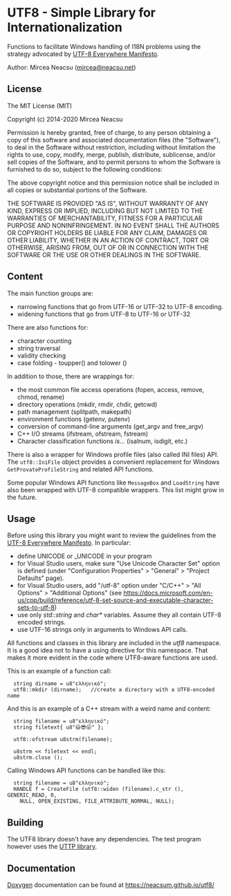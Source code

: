 ﻿UTF8 - Simple Library for Internationalization
=============================================

Functions to facilitate Windows handling of I18N problems using
the strategy advocated by [UTF-8 Everywhere Manifesto](http://utf8everywhere.org/).


Author:
Mircea Neacsu (mircea@neacsu.net)

## License ##

The MIT License (MIT)
 
Copyright (c) 2014-2020 Mircea Neacsu

Permission is hereby granted, free of charge, to any person obtaining a copy
of this software and associated documentation files (the "Software"), to deal
in the Software without restriction, including without limitation the rights
to use, copy, modify, merge, publish, distribute, sublicense, and/or sell
copies of the Software, and to permit persons to whom the Software is
furnished to do so, subject to the following conditions:

The above copyright notice and this permission notice shall be included in all
copies or substantial portions of the Software.

THE SOFTWARE IS PROVIDED "AS IS", WITHOUT WARRANTY OF ANY KIND, EXPRESS OR
IMPLIED, INCLUDING BUT NOT LIMITED TO THE WARRANTIES OF MERCHANTABILITY,
FITNESS FOR A PARTICULAR PURPOSE AND NONINFRINGEMENT. IN NO EVENT SHALL THE
AUTHORS OR COPYRIGHT HOLDERS BE LIABLE FOR ANY CLAIM, DAMAGES OR OTHER
LIABILITY, WHETHER IN AN ACTION OF CONTRACT, TORT OR OTHERWISE, ARISING FROM,
OUT OF OR IN CONNECTION WITH THE SOFTWARE OR THE USE OR OTHER DEALINGS IN THE
SOFTWARE.

## Content ##
The main function groups are:
- narrowing functions that go from UTF-16 or UTF-32 to UTF-8 encoding.
- widening functions that go from UTF-8 to UTF-16 or UTF-32

There are also functions for:
- character counting
- string traversal
- validity checking
- case folding - toupper() and tolower ()

In addition to those, there are wrappings for:
- the most common file access operations (fopen, access, remove, chmod,
  rename)
- directory operations (mkdir, rmdir, chdir, getcwd)
- path management (splitpath, makepath)
- environment functions (getenv, putenv)
- conversion of command-line arguments (get_argv and free_argv)
- C++ I/O streams (ifstream, ofstream, fstream)
- Character classification functions *is...* (isalnum, isdigit, etc.)

There is also a wrapper for Windows profile files (also called INI files) API.
The <code>utf8::IniFile</code> object provides a convenient replacement for
Windows <code>GetProvateProfileString</code> and related API functions.

Some popular Windows API functions like <code>MessageBox</code> and
<code>LoadString</code> have also been wrapped with UTF-8 compatible wrappers.
This list might grow in the future.

## Usage ##
Before using this library you might want to review the guidelines from the
[UTF-8 Everywhere Manifesto](http://utf8everywhere.org/). In particular:
- define UNICODE or _UNICODE in your program
- for Visual Studio users, make sure "Use Unicode Character Set" option is defined
  (under "Configuration Properties" > "General" > "Project Defaults" page).
- for Visual Studio users, add "/utf-8" option under "C/C++" > "All Options" >
  "Additional Options" (see https://docs.microsoft.com/en-us/cpp/build/reference/utf-8-set-source-and-executable-character-sets-to-utf-8)
- use only *std::string* and <i>char*</i> variables. Assume they all contain UTF-8
  encoded strings.
- use UTF-16 strings only in arguments to Windows API calls.

All functions and classes in this library are included in the *utf8* namespace.
It is a good idea not to have a using directive for this namespace. That makes it
more evident in the code where UTF8-aware functions are used.

This is an example of a function call:
````
  string dirname = u8"ελληνικό";
  utf8::mkdir (dirname);   //create a directory with a UTF8-encoded name
````
And this is an example of a C++ stream with a weird name and content:
````
  string filename = u8"ελληνικό";
  string filetext{ u8"😃😎😛" };

  utf8::ofstream u8strm(filename);

  u8strm << filetext << endl;
  u8strm.close ();
````
Calling Windows API functions can be handled like this:
````
  string filename = u8"ελληνικό";
  HANDLE f = CreateFile (utf8::widen (filename).c_str (), GENERIC_READ, 0,
    NULL, OPEN_EXISTING, FILE_ATTRIBUTE_NORMAL, NULL);
````

 
## Building ##
The UTF8 library doesn't have any dependencies. The test program however uses
the [UTTP library](https://github.com/neacsum/utpp).


## Documentation ##
[Doxygen](http://www.doxygen.nl/) documentation can be found at https://neacsum.github.io/utf8/



